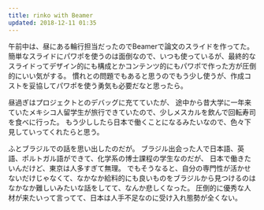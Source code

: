 ```yaml
---
title: rinko with Beamer
updated: 2018-12-11 01:35
---
```

午前中は、昼にある輪行担当だったのでBeamerで論文のスライドを作ってた。
簡単なスライドにパワポを使うのは面倒なので、いつも使っているが、最終的なスライドってデザイン的にも構成とかコンテンツ的にもパワポで作った方が圧倒的にいい気がする。
慣れとの問題でもあると思うのでもう少し使うが、作成コストを妥協してパワポを使う勇気も必要だなと思ったら。

昼過ぎはプロジェクトとのデバッグに充てていたが、
途中から昔大学に一年来ていたメキシコ人留学生が旅行できていたので、少しメスカルを飲んで回転寿司を食べに行った。
もう少ししたら日本で働くことになるみたいなので、色々下見していってくれたらと思う。

ふとブラジルでの話を思い出したのだが。
ブラジル出会った人で日本語、英語、ポルトガル語ができて、化学系の博士課程の学生なのだが、
日本で働きたいんだけど、東京は人多すぎて無理。
でもそうなると、自分の専門性が活かせないだけじゃなくて、なかなか給料的にも良いものをブラジルから見つけるのはなかなか難しいみたいな話をしてて、なんか悲しくなった。
圧倒的に優秀な人材が来たいって言ってて、日本は人手不足なのに受け入れ態勢が全くない。
